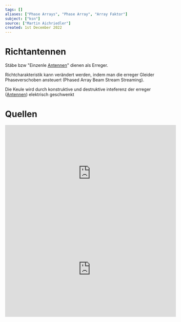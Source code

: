 ```yaml
---
tags: []
aliases: ["Phase Arrays", "Phase Array", "Array Faktor"]
subject: ["ksn"]
source: ["Martin Aichriedler"]
created: 1st December 2022
---
```


# Richtantennen
Stäbe bzw "Einzenle [Antennen](Antenne.md)" dienen als Erreger.

Richtcharakteristik kann verändert werden, indem man die erreger Gleider Phaseverschoben ansteuert (Phased Array Beam Stream Streaming).

Die Keule wird durch konstruktive und destruktive inteferenz der erreger ([Antennen](Antenne.md)) elektrisch geschwenkt




# Quellen

<iframe width="560" height="315" src="https://www.youtube.com/embed/vtPPAnvJS6c" title="YouTube video player" frameborder="0" allow="accelerometer; autoplay; clipboard-write; encrypted-media; gyroscope; picture-in-picture" allowfullscreen></iframe>
<iframe width="560" height="315" src="https://www.youtube.com/embed/z4uxC7ISd-c" title="YouTube video player" frameborder="0" allow="accelerometer; autoplay; clipboard-write; encrypted-media; gyroscope; picture-in-picture" allowfullscreen></iframe>

